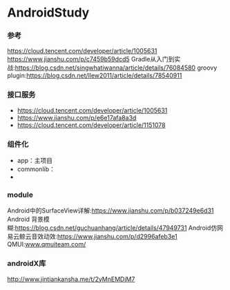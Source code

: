 # AndroidStudy
### 参考
https://cloud.tencent.com/developer/article/1005631
https://www.jianshu.com/p/c7459b59dcd5
Gradle从入门到实战:https://blog.csdn.net/singwhatiwanna/article/details/76084580
groovy plugin:https://blog.csdn.net/llew2011/article/details/78540911

###  接口服务
* https://cloud.tencent.com/developer/article/1005631
* https://www.jianshu.com/p/e6e17afa8a3d
* https://cloud.tencent.com/developer/article/1151078

### 组件化
* app：主项目
* commonlib：
*

### module
Android中的SurfaceView详解:https://www.jianshu.com/p/b037249e6d31
Android 背景模糊:https://blog.csdn.net/guchuanhang/article/details/47949731
Android仿网易云鲸云音效动效:https://www.jianshu.com/p/d2996afeb3e1
QMUI:www.qmuiteam.com/ 


### androidX库
http://www.jintiankansha.me/t/2yMnEMDjM7